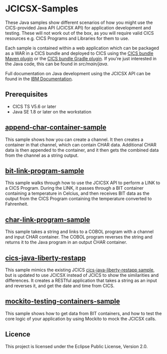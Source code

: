 # JCICSX-Samples

These Java samples show different scenarios of how you might use the CICS-provided Java API (JCICSX API) for application development and testing. 
These will not work out of the box, as you will require valid CICS resources e.g. CICS Programs and Libraries for them to use. 

Each sample is contained within a web application which can be packaged as a WAR in a CICS bundle and deployed to CICS using the [CICS bundle Maven plugin](https://github.com/IBM/cics-bundle-maven) or the [CICS bundle Gradle plugin](https://github.com/IBM/cics-bundle-gradle). If you're just interested in the Java code, this can be found in *src/main/java*.

Full documentation on Java development using the JCICSX API can be found in the [IBM Documentation](https://www.ibm.com/support/knowledgecenter/SSGMCP_5.6.0/applications/developing/java/jcicsx-api.html).


## Prerequisites

* CICS TS V5.6 or later
* Java SE 1.8 or later on the workstation



## [append-char-container-sample](append-char-container-sample)

This sample shows how you can create a channel. It then creates a container in that channel, which can contain CHAR data. Additional CHAR data is then appended to the container, and it then gets the combined data from the channel as a string output. 
  
## [bit-link-program-sample](bit-link-program-sample)

This sample walks through how to use the JCICSX API to perform a LINK to a CICS Program. During the LINK, it passes through a BIT container containing a temperature in Celcius, and then receives BIT data as the output from the CICS Program containing the temperature converted to Fahrenheit. 
  
## [char-link-program-sample](char-link-program-sample)

This sample takes a string and links to a COBOL program with a channel and input CHAR container. The COBOL program reverses the string and returns it to the Java program in an output CHAR container. 

## [cics-java-liberty-restapp](cics-java-liberty-restapp)

This sample mimics the existing JCICS [cics-java-liberty-restapp sample](https://github.com/cicsdev/cics-java-liberty-restapp/blob/main/src/Java/com/ibm/cicsdev/restapp/InfoResource.java), but is updated to use JCICSX instead of JCICS to show the similarities and differences. It creates a RESTful application that takes a string as an input and reverses it, and get the date and time from CICS. 

## [mockito-testing-containers-sample](mockito-testing-containers-sample)

This sample shows how to get data from BIT containers, and how to test the core logic of your application by using Mockito to mock the JCICSX calls. 


## Licence

This project is licensed under the Eclipse Public License, Version 2.0.
